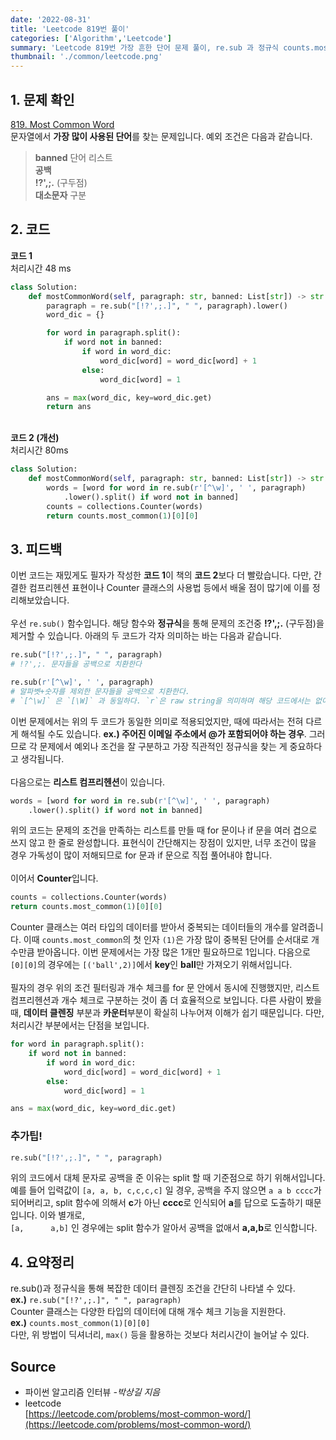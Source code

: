 ```yaml
---
date: '2022-08-31'
title: 'Leetcode 819번 풀이'
categories: ['Algorithm','Leetcode']
summary: 'Leetcode 819번 가장 흔한 단어 문제 풀이, re.sub 과 정규식 counts.most_common 인자'
thumbnail: './common/leetcode.png'
---
```


## 1. 문제 확인

[819. Most Common Word](https://leetcode.com/problems/most-common-word/)
\
문자열에서 **가장 많이 사용된 단어**를 찾는 문제입니다. 예외 조건은 다음과 같습니다.
>**banned** 단어 리스트  
>**공백**  
>**!?',;.** (구두점)  
>**대소문자** 구분  
## 2. 코드

**코드 1**  
처리시간 48 ms
```py
class Solution:
    def mostCommonWord(self, paragraph: str, banned: List[str]) -> str:
        paragraph = re.sub("[!?',;.]", " ", paragraph).lower()
        word_dic = {}

        for word in paragraph.split():
            if word not in banned:
                if word in word_dic:
                    word_dic[word] = word_dic[word] + 1
                else:
                    word_dic[word] = 1

        ans = max(word_dic, key=word_dic.get)
        return ans
```
\
**코드 2 (개선)**  
처리시간 80ms
```py
class Solution:
    def mostCommonWord(self, paragraph: str, banned: List[str]) -> str:
        words = [word for word in re.sub(r'[^\w]', ' ', paragraph)
            .lower().split() if word not in banned]
        counts = collections.Counter(words)
        return counts.most_common(1)[0][0]

```

## 3. 피드백
이번 코드는 재밌게도 필자가 작성한 **코드 1**이 책의 **코드 2**보다 더 빨랐습니다.
다만, 간결한 컴프리헨션 표현이나 Counter 클래스의 사용법 등에서 배울 점이 많기에 이를 정리해보았습니다.  
\
우선 `re.sub()` 함수입니다. 해당 함수와 **정규식**을 통해 문제의 조건중 **!?',;.** (구두점)을 제거할 수 있습니다.
아래의 두 코드가 각자 의미하는 바는 다음과 같습니다.
```py
re.sub("[!?',;.]", " ", paragraph)
# !?',;. 문자들을 공백으로 치환한다
```
```py
re.sub(r'[^\w]', ' ', paragraph)
# 알파벳+숫자를 제외한 문자들을 공백으로 치환한다. 
# `[^\w]` 은 `[\W]` 과 동일하다. `r`은 raw string을 의미하며 해당 코드에서는 없어도 상관없다.
```
이번 문제에서는 위의 두 코드가 동일한 의미로 적용되었지만, 때에 따라서는 전혀 다르게 해석될 수도 있습니다. **ex.) 주어진 이메일 주소에서 @가 포함되어야 하는 경우**.
그러므로 각 문제에서 예외나 조건을 잘 구분하고 가장 직관적인 정규식을 찾는 게 중요하다고 생각됩니다.  
\
다음으로는 **리스트 컴프리헨션**이 있습니다.  
```py
words = [word for word in re.sub(r'[^\w]', ' ', paragraph)
    .lower().split() if word not in banned]
```
위의 코드는 문제의 조건을 만족하는 리스트를 만들 때 for 문이나 if 문을 여러 겹으로 쓰지 않고 한 줄로 완성합니다. 표현식이 간단해지는 장점이 있지만, 너무 조건이 많을 경우 가독성이 많이 저해되므로 for 문과 if 문으로 직접 풀어내야 합니다.  
\
이어서 **Counter**입니다.
```py
counts = collections.Counter(words)
return counts.most_common(1)[0][0]
```
Counter 클래스는 여러 타입의 데이터를 받아서 중복되는 데이터들의 개수를 알려줍니다. 이때 `counts.most_common`의 첫 인자 `(1)`은 가장 많이 중복된 단어를 순서대로 개수만큼 받아옵니다. 이번 문제에서는 가장 많은 1개만 필요하므로 1입니다.
다음으로 `[0][0]`의 경우에는 `[('ball',2)]`에서 **key**인 **ball**만 가져오기 위해서입니다.  
\
필자의 경우 위의 조건 필터링과 개수 체크를 for 문 안에서 동시에 진행했지만, 리스트 컴프리헨션과 개수 체크로 구분하는 것이 좀 더 효율적으로 보입니다. 다른 사람이 봤을 때, **데이터 클렌징** 부분과 **카운터**부분이 확실히 나누어져 이해가 쉽기 때문입니다. 다만, 처리시간 부분에서는 단점을 보입니다.  
```py
for word in paragraph.split():
    if word not in banned:
        if word in word_dic:
            word_dic[word] = word_dic[word] + 1
        else:
            word_dic[word] = 1

ans = max(word_dic, key=word_dic.get)
```


### 추가팁!
```py
re.sub("[!?',;.]", " ", paragraph)
```
위의 코드에서 대체 문자로 공백을 준 이유는 split 할 때 기준점으로 하기 위해서입니다.
예를 들어 입력값이 `[a, a, b, c,c,c,c]` 일 경우, 공백을 주지 않으면 `a a b cccc`가 되어버리고, 
split 함수에 의해서 **c**가 아닌 **cccc**로 인식되어 **a**를 답으로 도출하기 때문입니다.
이와 별개로,  
```[a,　　　 a,b]``` 인 경우에는 split 함수가 알아서 공백을 없애서 **a,a,b**로 인식합니다.

## 4. 요약정리
re.sub()과 정규식을 통해 복잡한 데이터 클렌징 조건을 간단히 나타낼 수 있다.  
**ex.)** `re.sub("[!?',;.]", " ", paragraph)`  
Counter 클래스는 다양한 타입의 데이터에 대해 개수 체크 기능을 지원한다.  
**ex.)** `counts.most_common(1)[0][0]`  
다만, 위 방법이 딕셔너리, `max()` 등을 활용하는 것보다 처리시간이 늘어날 수 있다.

## Source

- 파이썬 알고리즘 인터뷰 *-박상길 지음*
- leetcode  
  [https://leetcode.com/problems/most-common-word/](https://leetcode.com/problems/most-common-word/)